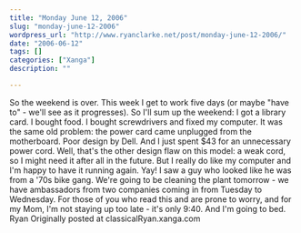 ```yaml
---
title: "Monday June 12, 2006"
slug: "monday-june-12-2006"
wordpress_url: "http://www.ryanclarke.net/post/monday-june-12-2006/"
date: "2006-06-12"
tags: []
categories: ["Xanga"]
description: ""

---
```


So the weekend is over. This week I get to work five days (or maybe "have to" - we'll see as it progresses). So I'll sum up the weekend:
I got a library card.
I bought food.
I bought screwdrivers and fixed my computer. It was the same old problem: the power card came unplugged from the motherboard. Poor design by Dell. And I just spent \$43 for an unnecessary power cord. Well, that's the other design flaw on this model: a weak cord, so I might need it after all in the future. But I really do like my computer and I'm happy to have it running again. Yay!
I saw a guy who looked like he was from a '70s bike gang.
We're going to be cleaning the plant tomorrow - we have ambassadors from two companies coming in from Tuesday to Wednesday.
For those of you who read this and are prone to worry, and for my Mom, I'm not staying up too late - it's only 9:40. And I'm going to bed.
Ryan
Originally posted at classicalRyan.xanga.com
